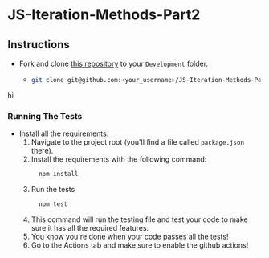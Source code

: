 # JS-Iteration-Methods-Part2

## Instructions

- Fork and clone [this repository](https://github.com/JoinCODED/JS-Iteration-Methods-Part2) to your `Development` folder.
  - ```bash
    git clone git@github.com:<your_username>/JS-Iteration-Methods-Part2.git
    ```
hi
### Running The Tests

- Install all the requirements:
  1.  Navigate to the project root (you'll find a file called `package.json` there).
  2.  Install the requirements with the following command:
      ```bash
        npm install
      ```
  3.  Run the tests
      ```bash
        npm test
      ```
  4.  This command will run the testing file and test your code to make sure it has all the required features.
  5.  You know you're done when your code passes all the tests!
  6.  Go to the Actions tab and make sure to enable the github actions!
